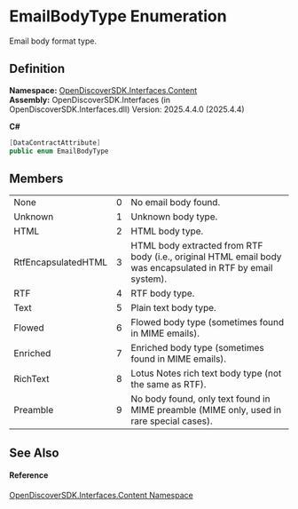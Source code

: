 # EmailBodyType Enumeration


Email body format type.



## Definition
**Namespace:** <a href="79f11d04-c275-b915-db5b-ab2227989555">OpenDiscoverSDK.Interfaces.Content</a>  
**Assembly:** OpenDiscoverSDK.Interfaces (in OpenDiscoverSDK.Interfaces.dll) Version: 2025.4.4.0 (2025.4.4)

**C#**
``` C#
[DataContractAttribute]
public enum EmailBodyType
```



## Members
<table>
<tr>
<td>None</td>
<td>0</td>
<td>No email body found.</td></tr>
<tr>
<td>Unknown</td>
<td>1</td>
<td>Unknown body type.</td></tr>
<tr>
<td>HTML</td>
<td>2</td>
<td>HTML body type.</td></tr>
<tr>
<td>RtfEncapsulatedHTML</td>
<td>3</td>
<td>HTML body extracted from RTF body (i.e., original HTML email body was encapsulated in RTF by email system).</td></tr>
<tr>
<td>RTF</td>
<td>4</td>
<td>RTF body type.</td></tr>
<tr>
<td>Text</td>
<td>5</td>
<td>Plain text body type.</td></tr>
<tr>
<td>Flowed</td>
<td>6</td>
<td>Flowed body type (sometimes found in MIME emails).</td></tr>
<tr>
<td>Enriched</td>
<td>7</td>
<td>Enriched body type (sometimes found in MIME emails).</td></tr>
<tr>
<td>RichText</td>
<td>8</td>
<td>Lotus Notes rich text body type (not the same as RTF).</td></tr>
<tr>
<td>Preamble</td>
<td>9</td>
<td>No body found, only text found in MIME preamble (MIME only, used in rare special cases).</td></tr>
</table>

## See Also


#### Reference
<a href="79f11d04-c275-b915-db5b-ab2227989555">OpenDiscoverSDK.Interfaces.Content Namespace</a>  
